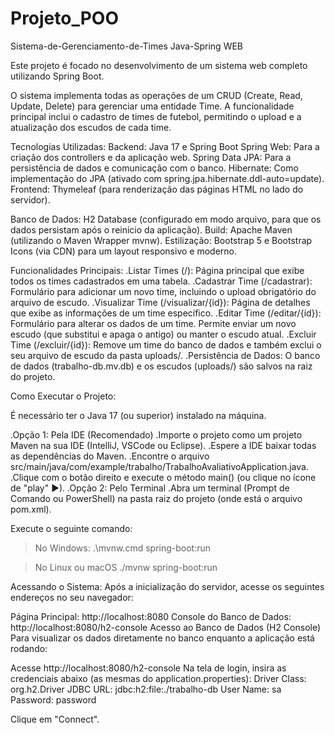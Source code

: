 # Projeto_POO

Sistema-de-Gerenciamento-de-Times
Java-Spring WEB

Este projeto é focado no desenvolvimento de um sistema web completo utilizando Spring Boot.

O sistema implementa todas as operações de um CRUD (Create, Read, Update, Delete) para gerenciar uma entidade Time. A funcionalidade principal inclui o cadastro de times de futebol, permitindo o upload e a atualização dos escudos de cada time.

Tecnologias Utilizadas:
Backend: Java 17 e Spring Boot
Spring Web: Para a criação dos controllers e da aplicação web.
Spring Data JPA: Para a persistência de dados e comunicação com o banco.
Hibernate: Como implementação do JPA (ativado com spring.jpa.hibernate.ddl-auto=update).
Frontend: Thymeleaf (para renderização das páginas HTML no lado do servidor).

Banco de Dados: H2 Database (configurado em modo arquivo, para que os dados persistam após o reinício da aplicação).
Build: Apache Maven (utilizando o Maven Wrapper mvnw).
Estilização: Bootstrap 5 e Bootstrap Icons (via CDN) para um layout responsivo e moderno.

Funcionalidades Principais:
.Listar Times (/): Página principal que exibe todos os times cadastrados em uma tabela.
.Cadastrar Time (/cadastrar): Formulário para adicionar um novo time, incluindo o upload obrigatório do arquivo de escudo.
.Visualizar Time (/visualizar/{id}): Página de detalhes que exibe as informações de um time específico.
.Editar Time (/editar/{id}): Formulário para alterar os dados de um time. Permite enviar um novo escudo (que substitui e apaga o antigo) ou manter o escudo atual.
.Excluir Time (/excluir/{id}): Remove um time do banco de dados e também exclui o seu arquivo de escudo da pasta uploads/.
.Persistência de Dados: O banco de dados (trabalho-db.mv.db) e os escudos (uploads/) são salvos na raiz do projeto.

Como Executar o Projeto:

É necessário ter o Java 17 (ou superior) instalado na máquina.

.Opção 1: Pela IDE (Recomendado)
.Importe o projeto como um projeto Maven na sua IDE (IntelliJ, VSCode ou Eclipse).
.Espere a IDE baixar todas as dependências do Maven.
.Encontre o arquivo src/main/java/com/example/trabalho/TrabalhoAvaliativoApplication.java.
.Clique com o botão direito e execute o método main() (ou clique no ícone de "play" ▶).
.Opção 2: Pelo Terminal
.Abra um terminal (Prompt de Comando ou PowerShell) na pasta raiz do projeto (onde está o arquivo pom.xml).

Execute o seguinte comando:

>No Windows:
.\mvnw.cmd spring-boot:run

>No Linux ou macOS
./mvnw spring-boot:run

Acessando o Sistema:
Após a inicialização do servidor, acesse os seguintes endereços no seu navegador:

Página Principal: http://localhost:8080
Console do Banco de Dados: http://localhost:8080/h2-console
Acesso ao Banco de Dados (H2 Console)
Para visualizar os dados diretamente no banco enquanto a aplicação está rodando:

Acesse http://localhost:8080/h2-console
Na tela de login, insira as credenciais abaixo (as mesmas do application.properties):
Driver Class: org.h2.Driver
JDBC URL: jdbc:h2:file:./trabalho-db
User Name: sa
Password: password

Clique em "Connect".
